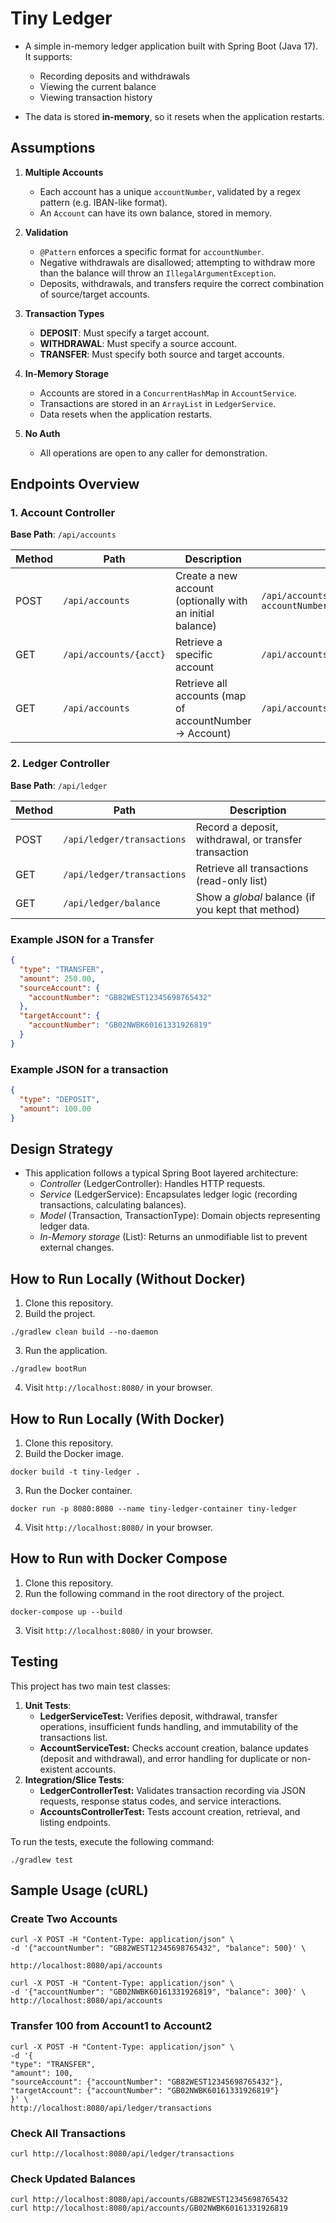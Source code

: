# Tiny Ledger

* A simple in-memory ledger application built with Spring Boot (Java 17). It supports:
  - Recording deposits and withdrawals
  - Viewing the current balance
  - Viewing transaction history

* The data is stored **in-memory**, so it resets when the application restarts.

## Assumptions
1. **Multiple Accounts**
    - Each account has a unique `accountNumber`, validated by a regex pattern (e.g. IBAN-like format).
    - An `Account` can have its own balance, stored in memory.

2. **Validation**
    - `@Pattern` enforces a specific format for `accountNumber`.
    - Negative withdrawals are disallowed; attempting to withdraw more than the balance will throw an `IllegalArgumentException`.
    - Deposits, withdrawals, and transfers require the correct combination of source/target accounts.

3. **Transaction Types**
    - **DEPOSIT**: Must specify a target account.
    - **WITHDRAWAL**: Must specify a source account.
    - **TRANSFER**: Must specify both source and target accounts.

4. **In-Memory Storage**
    - Accounts are stored in a `ConcurrentHashMap` in `AccountService`.
    - Transactions are stored in an `ArrayList` in `LedgerService`.
    - Data resets when the application restarts.

5. **No Auth**
    - All operations are open to any caller for demonstration.
## Endpoints Overview

### 1. Account Controller

**Base Path**: `/api/accounts`

| Method | Path                   | Description                                       | Example |
|--------|------------------------|---------------------------------------------------|---------|
| POST   | `/api/accounts`        | Create a new account (optionally with an initial balance) | `/api/accounts?accountNumber=GB82WEST12345698765432&initialBalance=1000` |
| GET    | `/api/accounts/{acct}` | Retrieve a specific account                       | `/api/accounts/GB82WEST12345698765432` |
| GET    | `/api/accounts`        | Retrieve all accounts (map of accountNumber -> Account)    | `/api/accounts` |

### 2. Ledger Controller

**Base Path**: `/api/ledger`

| Method | Path                 | Description                                         | 
|--------|----------------------|-----------------------------------------------------|
| POST   | `/api/ledger/transactions` | Record a deposit, withdrawal, or transfer transaction | 
| GET    | `/api/ledger/transactions`  | Retrieve all transactions (read-only list)            | 
| GET    | `/api/ledger/balance`       | Show a *global* balance (if you kept that method)      | 

### Example JSON for a Transfer

```json
{
  "type": "TRANSFER",
  "amount": 250.00,
  "sourceAccount": {
    "accountNumber": "GB82WEST12345698765432"
  },
  "targetAccount": {
    "accountNumber": "GB02NWBK60161331926819"
  }
}
```

### Example JSON for a transaction
```json
{
  "type": "DEPOSIT",
  "amount": 100.00
}
```

## Design Strategy
* This application follows a typical Spring Boot layered architecture:
    * _Controller_ (LedgerController): Handles HTTP requests.
    * _Service_ (LedgerService): Encapsulates ledger logic (recording transactions, calculating balances).
    * _Model_ (Transaction, TransactionType): Domain objects representing ledger data.
    * _In-Memory storage_ (List<Transaction>): Returns an unmodifiable list to prevent external changes.

## How to Run Locally (Without Docker)
1. Clone this repository.
2. Build the project.
```shell
./gradlew clean build --no-daemon 
```
3. Run the application.
```shell
./gradlew bootRun
```
4. Visit `http://localhost:8080/` in your browser.

## How to Run Locally (With Docker)
1. Clone this repository.
2. Build the Docker image.
```shell
docker build -t tiny-ledger .
```
3. Run the Docker container.
```shell
docker run -p 8080:8080 --name tiny-ledger-container tiny-ledger
```
4. Visit `http://localhost:8080/` in your browser.
## How to Run with Docker Compose
1. Clone this repository.
2. Run the following command in the root directory of the project.
```shell
docker-compose up --build
```
3. Visit `http://localhost:8080/` in your browser.

## Testing
This project has two main test classes:
1. **Unit Tests**:
   * **LedgerServiceTest:** Verifies deposit, withdrawal, transfer operations, insufficient funds handling, and immutability of the transactions list.
   * **AccountServiceTest:** Checks account creation, balance updates (deposit and withdrawal), and error handling for duplicate or non-existent accounts.
2. **Integration/Slice Tests**:
   * **LedgerControllerTest:** Validates transaction recording via JSON requests, response status codes, and service interactions.
   * **AccountsControllerTest:** Tests account creation, retrieval, and listing endpoints.

To run the tests, execute the following command:
```shell
./gradlew test
```
## Sample Usage (cURL)
### Create Two Accounts
```shell
curl -X POST -H "Content-Type: application/json" \
-d '{"accountNumber": "GB82WEST12345698765432", "balance": 500}' \

http://localhost:8080/api/accounts

curl -X POST -H "Content-Type: application/json" \
-d '{"accountNumber": "GB02NWBK60161331926819", "balance": 300}' \
http://localhost:8080/api/accounts
```
### Transfer 100 from Account1 to Account2
```shell
curl -X POST -H "Content-Type: application/json" \
-d '{
"type": "TRANSFER",
"amount": 100,
"sourceAccount": {"accountNumber": "GB82WEST12345698765432"},
"targetAccount": {"accountNumber": "GB02NWBK60161331926819"}
}' \
http://localhost:8080/api/ledger/transactions
```
### Check All Transactions
```shell
curl http://localhost:8080/api/ledger/transactions
```
### Check Updated Balances
```shell
curl http://localhost:8080/api/accounts/GB82WEST12345698765432
curl http://localhost:8080/api/accounts/GB02NWBK60161331926819
```